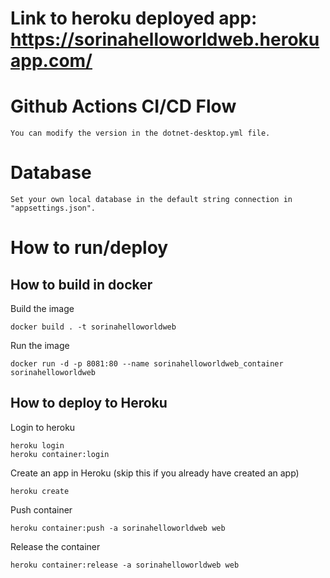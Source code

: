 # Link to heroku deployed app: https://sorinahelloworldweb.herokuapp.com/

# Github Actions CI/CD Flow
```
You can modify the version in the dotnet-desktop.yml file.
```
# Database
```
Set your own local database in the default string connection in "appsettings.json".
```
# How to run/deploy 

## How to build in docker

Build the image
```
docker build . -t sorinahelloworldweb
```

Run the image
```
docker run -d -p 8081:80 --name sorinahelloworldweb_container sorinahelloworldweb 
```

## How to deploy to Heroku
Login to heroku
```
heroku login
heroku container:login
```

Create an app in Heroku (skip this if you already have created an app)
```
heroku create
```

Push container
```
heroku container:push -a sorinahelloworldweb web
```

Release the container
```
heroku container:release -a sorinahelloworldweb web
```